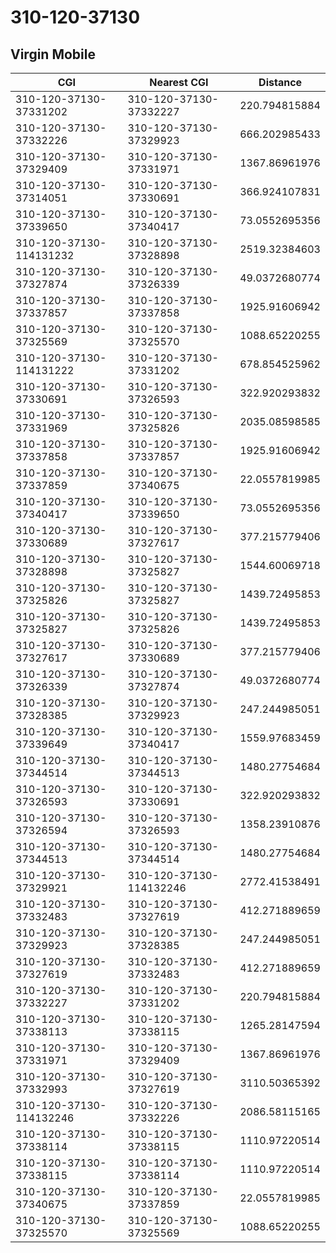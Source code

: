 # 310-120-37130
## Virgin Mobile


| CGI | Nearest CGI | Distance |
|-----|-------------|----------|
| 310-120-37130-37331202 | 310-120-37130-37332227 | 220.794815884 |
| 310-120-37130-37332226 | 310-120-37130-37329923 | 666.202985433 |
| 310-120-37130-37329409 | 310-120-37130-37331971 | 1367.86961976 |
| 310-120-37130-37314051 | 310-120-37130-37330691 | 366.924107831 |
| 310-120-37130-37339650 | 310-120-37130-37340417 | 73.0552695356 |
| 310-120-37130-114131232 | 310-120-37130-37328898 | 2519.32384603 |
| 310-120-37130-37327874 | 310-120-37130-37326339 | 49.0372680774 |
| 310-120-37130-37337857 | 310-120-37130-37337858 | 1925.91606942 |
| 310-120-37130-37325569 | 310-120-37130-37325570 | 1088.65220255 |
| 310-120-37130-114131222 | 310-120-37130-37331202 | 678.854525962 |
| 310-120-37130-37330691 | 310-120-37130-37326593 | 322.920293832 |
| 310-120-37130-37331969 | 310-120-37130-37325826 | 2035.08598585 |
| 310-120-37130-37337858 | 310-120-37130-37337857 | 1925.91606942 |
| 310-120-37130-37337859 | 310-120-37130-37340675 | 22.0557819985 |
| 310-120-37130-37340417 | 310-120-37130-37339650 | 73.0552695356 |
| 310-120-37130-37330689 | 310-120-37130-37327617 | 377.215779406 |
| 310-120-37130-37328898 | 310-120-37130-37325827 | 1544.60069718 |
| 310-120-37130-37325826 | 310-120-37130-37325827 | 1439.72495853 |
| 310-120-37130-37325827 | 310-120-37130-37325826 | 1439.72495853 |
| 310-120-37130-37327617 | 310-120-37130-37330689 | 377.215779406 |
| 310-120-37130-37326339 | 310-120-37130-37327874 | 49.0372680774 |
| 310-120-37130-37328385 | 310-120-37130-37329923 | 247.244985051 |
| 310-120-37130-37339649 | 310-120-37130-37340417 | 1559.97683459 |
| 310-120-37130-37344514 | 310-120-37130-37344513 | 1480.27754684 |
| 310-120-37130-37326593 | 310-120-37130-37330691 | 322.920293832 |
| 310-120-37130-37326594 | 310-120-37130-37326593 | 1358.23910876 |
| 310-120-37130-37344513 | 310-120-37130-37344514 | 1480.27754684 |
| 310-120-37130-37329921 | 310-120-37130-114132246 | 2772.41538491 |
| 310-120-37130-37332483 | 310-120-37130-37327619 | 412.271889659 |
| 310-120-37130-37329923 | 310-120-37130-37328385 | 247.244985051 |
| 310-120-37130-37327619 | 310-120-37130-37332483 | 412.271889659 |
| 310-120-37130-37332227 | 310-120-37130-37331202 | 220.794815884 |
| 310-120-37130-37338113 | 310-120-37130-37338115 | 1265.28147594 |
| 310-120-37130-37331971 | 310-120-37130-37329409 | 1367.86961976 |
| 310-120-37130-37332993 | 310-120-37130-37327619 | 3110.50365392 |
| 310-120-37130-114132246 | 310-120-37130-37332226 | 2086.58115165 |
| 310-120-37130-37338114 | 310-120-37130-37338115 | 1110.97220514 |
| 310-120-37130-37338115 | 310-120-37130-37338114 | 1110.97220514 |
| 310-120-37130-37340675 | 310-120-37130-37337859 | 22.0557819985 |
| 310-120-37130-37325570 | 310-120-37130-37325569 | 1088.65220255 |
